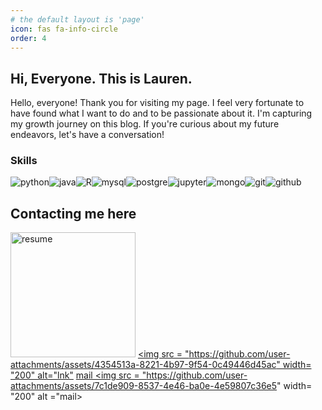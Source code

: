 ```yaml
---
# the default layout is 'page'
icon: fas fa-info-circle
order: 4
---
```


## Hi, Everyone. This is Lauren.
Hello, everyone! Thank you for visiting my page. I feel very fortunate to have found what I want to do and to be passionate about it. I'm capturing my growth journey on this blog. If you're curious about my future endeavors, let's have a conversation!

### Skills  
<div style="display: flex; flex-wrap: wrap;">
    <img src="https://img.shields.io/badge/Python-3766AB?style=flat-square&logo=Python&logoColor=white" alt="python"/>
    <img src="https://img.shields.io/badge/java-green?style=flat-square" alt="java">
    <img src="https://img.shields.io/badge/r-276DC3?style=flat-square&logo=r&logoColor=white" alt="R"/>
    <img src="https://img.shields.io/badge/mysql-4479A1?style=flat-square&logo=mysql&logoColor=white" alt="mysql"/>
    <img src="https://img.shields.io/badge/postgresql-4169E1?style=flat-square&logo=postgresql&logoColor=white" alt="postgre"/>
    <img src="https://img.shields.io/badge/jupyter-F37626?style=flat-square&logo=jupyter&logoColor=white" alt="jupyter"/>
    <img src="https://img.shields.io/badge/mongodb-47A248?style=flat-square&logo=mongodb&logoColor=white" alt="mongo"/>
    <img src="https://img.shields.io/badge/git-F05032?style=flat-square&logo=git&logoColor=white" alt="git"/>
    <img src="https://img.shields.io/badge/github-181717?style=flat-square&logo=github&logoColor=white" alt="github"/>
    
</div>


## Contacting me here
[<img src = "https://github.com/user-attachments/assets/03ce1880-2188-4c1f-8ef6-8f02dd4b9618" width= "200" alt ="resume">](https://github.com/user-attachments/files/16760501/New_Resume.docx.pdf)
[<img src = "https://github.com/user-attachments/assets/4354513a-8221-4b97-9f54-0c49446d45ac" width= "200" alt="lnk"](https://www.linkedin.com/in/sangeun-lee-28ba012a1/)
<a href='mailto:shangeuny@gmail.com'>mail <img src = "https://github.com/user-attachments/assets/7c1de909-8537-4e46-ba0e-4e59807c36e5" width= "200" alt ="mail>
</a> 
